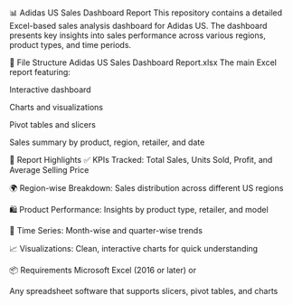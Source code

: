 📊 Adidas US Sales Dashboard Report
This repository contains a detailed Excel-based sales analysis dashboard for Adidas US. The dashboard presents key insights into sales performance across various regions, product types, and time periods.

📁 File Structure
Adidas US Sales Dashboard Report.xlsx
The main Excel report featuring:

Interactive dashboard

Charts and visualizations

Pivot tables and slicers

Sales summary by product, region, retailer, and date

🧾 Report Highlights
✅ KPIs Tracked: Total Sales, Units Sold, Profit, and Average Selling Price

🌍 Region-wise Breakdown: Sales distribution across different US regions

🛍️ Product Performance: Insights by product type, retailer, and model

📅 Time Series: Month-wise and quarter-wise trends

📈 Visualizations: Clean, interactive charts for quick understanding

📦 Requirements
Microsoft Excel (2016 or later)
or

Any spreadsheet software that supports slicers, pivot tables, and charts
